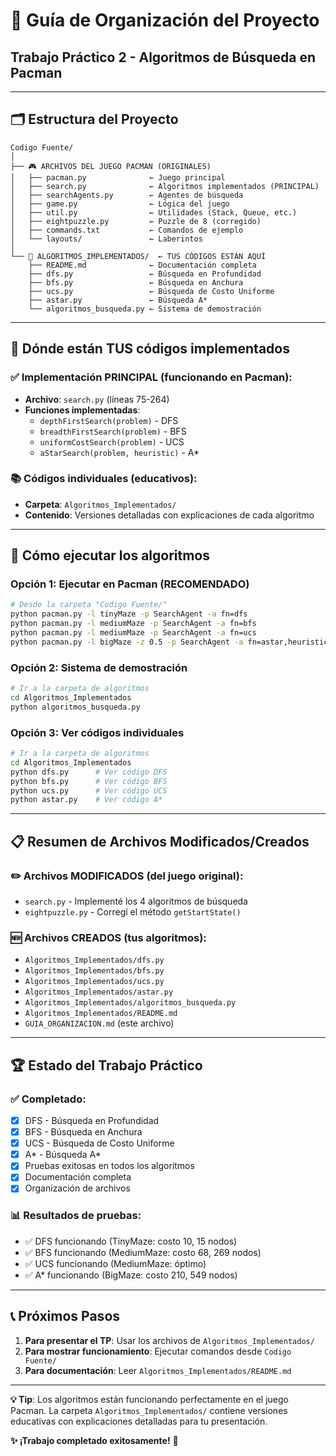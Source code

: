# 📂 Guía de Organización del Proyecto
## Trabajo Práctico 2 - Algoritmos de Búsqueda en Pacman

---

## 🗂️ **Estructura del Proyecto**

```
Codigo Fuente/
│
├── 🎮 ARCHIVOS DEL JUEGO PACMAN (ORIGINALES)
│   ├── pacman.py              ← Juego principal
│   ├── search.py              ← Algoritmos implementados (PRINCIPAL)
│   ├── searchAgents.py        ← Agentes de búsqueda
│   ├── game.py                ← Lógica del juego
│   ├── util.py                ← Utilidades (Stack, Queue, etc.)
│   ├── eightpuzzle.py         ← Puzzle de 8 (corregido)
│   ├── commands.txt           ← Comandos de ejemplo
│   └── layouts/               ← Laberintos
│
└── 🧠 ALGORITMOS_IMPLEMENTADOS/  ← TUS CÓDIGOS ESTÁN AQUÍ
    ├── README.md              ← Documentación completa
    ├── dfs.py                 ← Búsqueda en Profundidad
    ├── bfs.py                 ← Búsqueda en Anchura  
    ├── ucs.py                 ← Búsqueda de Costo Uniforme
    ├── astar.py               ← Búsqueda A*
    └── algoritmos_busqueda.py ← Sistema de demostración
```

---

## 🎯 **Dónde están TUS códigos implementados**

### ✅ **Implementación PRINCIPAL (funcionando en Pacman):**
- **Archivo**: `search.py` (líneas 75-264)
- **Funciones implementadas**:
  - `depthFirstSearch(problem)` - DFS
  - `breadthFirstSearch(problem)` - BFS  
  - `uniformCostSearch(problem)` - UCS
  - `aStarSearch(problem, heuristic)` - A*

### 📚 **Códigos individuales (educativos):**
- **Carpeta**: `Algoritmos_Implementados/`
- **Contenido**: Versiones detalladas con explicaciones de cada algoritmo

---

## 🚀 **Cómo ejecutar los algoritmos**

### **Opción 1: Ejecutar en Pacman** (RECOMENDADO)
```bash
# Desde la carpeta "Codigo Fuente/"
python pacman.py -l tinyMaze -p SearchAgent -a fn=dfs
python pacman.py -l mediumMaze -p SearchAgent -a fn=bfs
python pacman.py -l mediumMaze -p SearchAgent -a fn=ucs
python pacman.py -l bigMaze -z 0.5 -p SearchAgent -a fn=astar,heuristic=manhattanHeuristic
```

### **Opción 2: Sistema de demostración**
```bash
# Ir a la carpeta de algoritmos
cd Algoritmos_Implementados
python algoritmos_busqueda.py
```

### **Opción 3: Ver códigos individuales**
```bash
# Ir a la carpeta de algoritmos
cd Algoritmos_Implementados
python dfs.py      # Ver código DFS
python bfs.py      # Ver código BFS
python ucs.py      # Ver código UCS
python astar.py    # Ver código A*
```

---

## 📋 **Resumen de Archivos Modificados/Creados**

### ✏️ **Archivos MODIFICADOS (del juego original):**
- `search.py` - Implementé los 4 algoritmos de búsqueda
- `eightpuzzle.py` - Corregí el método `getStartState()`

### 🆕 **Archivos CREADOS (tus algoritmos):**
- `Algoritmos_Implementados/dfs.py`
- `Algoritmos_Implementados/bfs.py`
- `Algoritmos_Implementados/ucs.py`
- `Algoritmos_Implementados/astar.py`
- `Algoritmos_Implementados/algoritmos_busqueda.py`
- `Algoritmos_Implementados/README.md`
- `GUIA_ORGANIZACION.md` (este archivo)

---

## 🏆 **Estado del Trabajo Práctico**

### ✅ **Completado:**
- [x] DFS - Búsqueda en Profundidad
- [x] BFS - Búsqueda en Anchura
- [x] UCS - Búsqueda de Costo Uniforme
- [x] A* - Búsqueda A*
- [x] Pruebas exitosas en todos los algoritmos
- [x] Documentación completa
- [x] Organización de archivos

### 📊 **Resultados de pruebas:**
- ✅ DFS funcionando (TinyMaze: costo 10, 15 nodos)
- ✅ BFS funcionando (MediumMaze: costo 68, 269 nodos)
- ✅ UCS funcionando (MediumMaze: óptimo)
- ✅ A* funcionando (BigMaze: costo 210, 549 nodos)

---

## 📞 **Próximos Pasos**

1. **Para presentar el TP**: Usar los archivos de `Algoritmos_Implementados/`
2. **Para mostrar funcionamiento**: Ejecutar comandos desde `Codigo Fuente/`
3. **Para documentación**: Leer `Algoritmos_Implementados/README.md`

---

**💡 Tip**: Los algoritmos están funcionando perfectamente en el juego Pacman. La carpeta `Algoritmos_Implementados/` contiene versiones educativas con explicaciones detalladas para tu presentación.

**✨ ¡Trabajo completado exitosamente!** 🎉 
